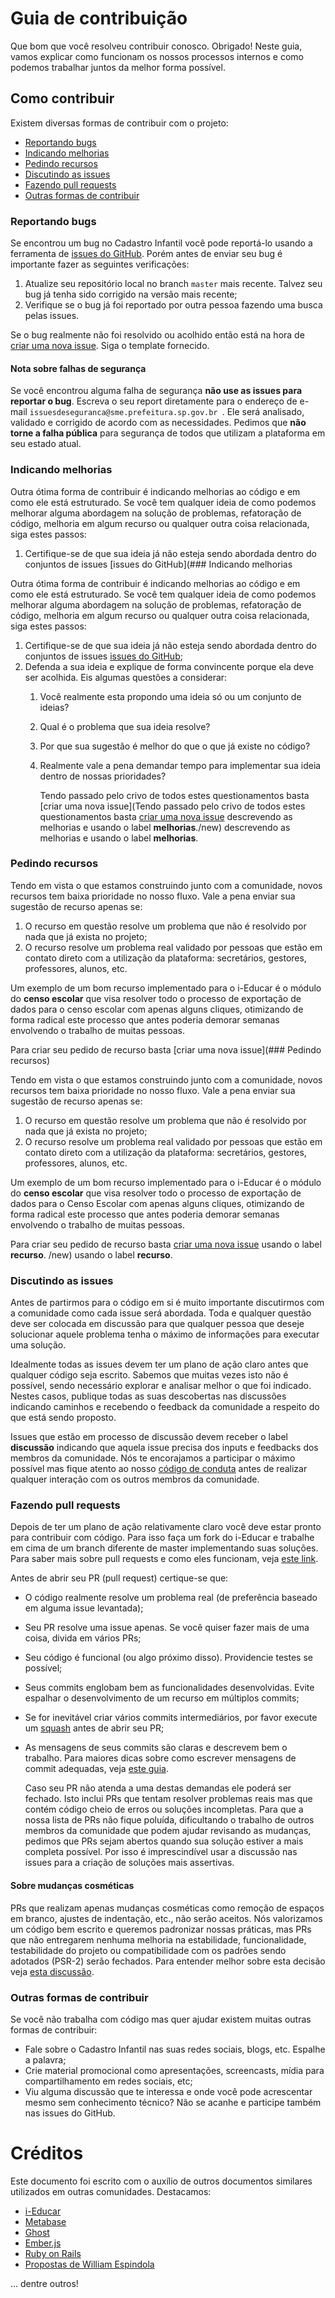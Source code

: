# Guia de contribuição

Que bom que você resolveu contribuir conosco. Obrigado! Neste guia, vamos explicar como funcionam os nossos processos internos e como
podemos trabalhar juntos da melhor forma possível.

## Como contribuir

Existem diversas formas de contribuir com o projeto:

- [Reportando bugs](#reportando-bugs)
- [Indicando melhorias](#indicando-melhorias)
- [Pedindo recursos](#pedindo-recursos)
- [Discutindo as issues](#discutindo-as-issues)
- [Fazendo pull requests](#fazendo-pull-requests)
- [Outras formas de contribuir](#outras-formas-de-contribuir)

### Reportando bugs

Se encontrou um bug no Cadastro Infantil você pode reportá-lo usando a ferramenta de
[issues do GitHub](https://github.com/prefeiturasp/SME-CadastroInfantil/issues). Porém antes
de enviar seu bug é importante fazer as seguintes verificações:

1. Atualize seu repositório local no branch `master` mais recente. Talvez seu
   bug já tenha sido corrigido na versão mais recente;
2. Verifique se o bug já foi reportado por outra pessoa fazendo uma busca pelas
   issues.

Se o bug realmente não foi resolvido ou acolhido então está na hora de
[criar uma nova issue](https://github.com/prefeiturasp/SME-CadastroInfantil/issues/new). 
Siga o template fornecido.

#### Nota sobre falhas de segurança

Se você encontrou alguma falha de segurança **não use as issues para reportar o
bug**. Escreva o seu report diretamente para o endereço de e-mail
`issuesdeseguranca@sme.prefeitura.sp.gov.br
`. Ele será analisado, validado e corrigido de
acordo com as necessidades. Pedimos que **não torne a falha pública** para
segurança de todos que utilizam a plataforma em seu estado atual.

### Indicando melhorias

Outra ótima forma de contribuir é indicando melhorias ao código e em
como ele está estruturado. Se você tem qualquer ideia de como podemos melhorar
alguma abordagem na solução de problemas, refatoração de código, melhoria em
algum recurso ou qualquer outra coisa relacionada, siga estes passos:

1. Certifique-se de que sua ideia já não esteja sendo abordada dentro do conjuntos de issues [issues do GitHub](### Indicando melhorias

Outra ótima forma de contribuir é indicando melhorias ao código e em
como ele está estruturado. Se você tem qualquer ideia de como podemos melhorar
alguma abordagem na solução de problemas, refatoração de código, melhoria em
algum recurso ou qualquer outra coisa relacionada, siga estes passos:

1. Certifique-se de que sua ideia já não esteja sendo abordada dentro do conjuntos de issues [issues do GitHub](https://github.com/prefeiturasp/SME-CadastroInfantil/issues);
2. Defenda a sua ideia e explique de forma convincente porque ela deve ser
   acolhida. Eis algumas questões a considerar:
   1. Você realmente esta propondo uma ideia só ou um conjunto de ideias?
   2. Qual é o problema que sua ideia resolve?
   3. Por que sua sugestão é melhor do que o que já existe no código?
   4. Realmente vale a pena demandar tempo para implementar sua ideia dentro de
      nossas prioridades?
      
      Tendo passado pelo crivo de todos estes questionamentos basta [criar uma nova issue](Tendo passado pelo crivo de todos estes questionamentos basta [criar uma nova issue](https://github.com/prefeiturasp/SME-CadastroInfantil/issues/new) descrevendo as melhorias e usando o label **melhorias**./new) descrevendo as melhorias e usando o label **melhorias**.

### Pedindo recursos

Tendo em vista o que estamos construindo junto com a comunidade, novos recursos
tem baixa prioridade no nosso fluxo. Vale a pena enviar sua sugestão de recurso
apenas se:

1. O recurso em questão resolve um problema que não é resolvido por nada que já
   exista no projeto;
2. O recurso resolve um problema real validado por pessoas que estão em contato
   direto com a utilização da plataforma: secretários, gestores, professores,
   alunos, etc.

Um exemplo de um bom recurso implementado para o i-Educar é o módulo do **censo
escolar** que visa resolver todo o processo de exportação de dados para o censo
escolar com apenas alguns cliques, otimizando de forma radical este processo que
antes poderia demorar semanas envolvendo o trabalho de muitas pessoas.

Para criar seu pedido de recurso basta
[criar uma nova issue](### Pedindo recursos)

Tendo em vista o que estamos construindo junto com a comunidade, novos recursos
tem baixa prioridade no nosso fluxo. Vale a pena enviar sua sugestão de recurso
apenas se:

1. O recurso em questão resolve um problema que não é resolvido por nada que já
   exista no projeto;
2. O recurso resolve um problema real validado por pessoas que estão em contato
   direto com a utilização da plataforma: secretários, gestores, professores,
   alunos, etc.

Um exemplo de um bom recurso implementado para o i-Educar é o módulo do **censo
escolar** que visa resolver todo o processo de exportação de dados para o Censo
Escolar com apenas alguns cliques, otimizando de forma radical este processo que
antes poderia demorar semanas envolvendo o trabalho de muitas pessoas.

Para criar seu pedido de recurso basta
[criar uma nova issue](https://github.com/prefeiturasp/SME-CadastroInfantil/issues/new) usando
o label **recurso**.
/new) usando
o label **recurso**.

### Discutindo as issues

Antes de partirmos para o código em si é muito importante discutirmos com a
comunidade como cada issue será abordada. Toda e qualquer questão deve ser
colocada em discussão para que qualquer pessoa que deseje solucionar aquele
problema tenha o máximo de informações para executar uma solução.

Idealmente todas as issues devem ter um plano de ação claro antes que qualquer
código seja escrito. Sabemos que muitas vezes isto não é possível, sendo
necessário explorar e analisar melhor o que foi indicado. Nestes casos, publique
todas as suas descobertas nas discussões indicando caminhos e recebendo o
feedback da comunidade a respeito do que está sendo proposto.

Issues que estão em processo de discussão devem receber o label **discussão**
indicando que aquela issue precisa dos inputs e feedbacks dos membros da
comunidade. Nós te encorajamos a participar o máximo possível mas fique atento
ao nosso [código de conduta](./CODEOFCONDUCT.md) antes de realizar qualquer
interação com os outros membros da comunidade.

### Fazendo pull requests

Depois de ter um plano de ação relativamente claro você deve estar pronto para
contribuir com código. Para isso faça um fork do i-Educar e trabalhe em cima de
um branch diferente de master implementando suas soluções. Para saber mais sobre
pull requests e como eles funcionam, veja
[este link](https://help.github.com/articles/about-pull-requests/).

Antes de abrir seu PR (pull request) certique-se que:

- O código realmente resolve um problema real (de preferência baseado em alguma
  issue levantada);
- Seu PR resolve uma issue apenas. Se você quiser fazer mais de uma coisa,
  divida em vários PRs;
- Seu código é funcional (ou algo próximo disso). Providencie testes se
  possível;
- Seus commits englobam bem as funcionalidades desenvolvidas. Evite espalhar o
  desenvolvimento de um recurso em múltiplos commits;
- Se for inevitável criar vários commits intermediários, por favor execute um
  [squash](https://git-scm.com/book/pt-br/v1/Ferramentas-do-Git-Reescrevendo-o-Hist%C3%B3rico#Achatando-um-Commit)
  antes de abrir seu PR;
- As mensagens de seus commits são claras e descrevem bem o trabalho. Para
  maiores dicas sobre como escrever mensagens de commit adequadas, veja
  [este guia](https://chris.beams.io/posts/git-commit/).
  
  Caso seu PR não atenda a uma destas demandas ele poderá ser fechado. Isto inclui
PRs que tentam resolver problemas reais mas que contém código cheio de erros ou
soluções incompletas. Para que a nossa lista de PRs não fique poluída,
dificultando o trabalho de outros membros da comunidade que podem ajudar
revisando as mudanças, pedimos que PRs sejam abertos quando sua solução estiver
a mais completa possível. Por isso é imprescindível usar a discussão nas issues
para a criação de soluções mais assertivas.

#### Sobre mudanças cosméticas

PRs que realizam apenas mudanças cosméticas como remoção de espaços em branco,
ajustes de indentação, etc., não serão aceitos. Nós valorizamos um código bem
escrito e queremos padronizar nossas práticas, mas PRs que não entregarem
nenhuma melhoria na estabilidade, funcionalidade, testabilidade do projeto ou
compatibilidade com os padrões sendo adotados (PSR-2) serão fechados. Para
entender melhor sobre esta decisão veja
[esta discussão](https://github.com/rails/rails/pull/13771#issuecomment-32746700).

### Outras formas de contribuir

Se você não trabalha com código mas quer ajudar existem muitas outras
formas de contribuir:

- Fale sobre o Cadastro Infantil nas suas redes sociais, blogs, etc. Espalhe a palavra;
- Crie material promocional como apresentações, screencasts, mídia para
  compartilhamento em redes sociais, etc;
- Viu alguma discussão que te interessa e onde você pode acrescentar mesmo sem
  conhecimento técnico? Não se acanhe e participe também nas issues do GitHub.

# Créditos

Este documento foi escrito com o auxílio de outros documentos similares
utilizados em outras comunidades. Destacamos:

- [i-Educar](https://github.com/portabilis/i-educar/blob/master/CONTRIBUTING.md)
- [Metabase](https://github.com/metabase/metabase/blob/master/docs/contributing.md)
- [Ghost](https://docs.ghost.org/v1/docs/contributing)
- [Ember.js](https://github.com/emberjs/ember.js/blob/master/CONTRIBUTING.md)
- [Ruby on Rails](https://github.com/rails/rails/blob/master/CONTRIBUTING.md)
- [Propostas de William Espindola](https://github.com/portabilis/i-educar/issues/201)

... dentre outros!
